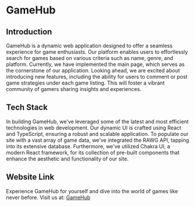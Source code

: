 # GameHub

## Introduction
GameHub is a dynamic web application designed to offer a seamless experience for game enthusiasts. Our platform enables users to effortlessly search for games based on various criteria such as name, genre, and platform. Currently, we have implemented the main page, which serves as the cornerstone of our application. Looking ahead, we are excited about introducing new features, including the ability for users to comment or post game strategies under each game listing. This will foster a vibrant community of gamers sharing insights and experiences.

## Tech Stack
In building GameHub, we've leveraged some of the latest and most efficient technologies in web development. Our dynamic UI is crafted using React and TypeScript, ensuring a robust and scalable application. To populate our site with a vast array of game data, we've integrated the RAWG API, tapping into its extensive database. Furthermore, we've utilized Chakra UI, a modern React framework, for its collection of pre-built components that enhance the aesthetic and functionality of our site.

## Website Link
Experience GameHub for yourself and dive into the world of games like never before. Visit us at: [GameHub](https://game-kj3ehz0c0-ziqi-lius-projects.vercel.app/)

